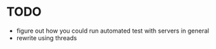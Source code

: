 # TODO
- figure out how you could run automated test with servers in general
- rewrite using threads
